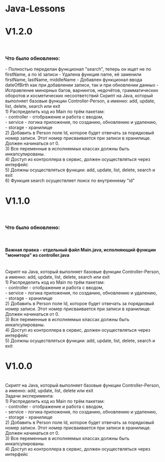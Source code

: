 # Java-Lessons   <br />
<h1>V1.2.0</h1>  <br />
<h3>Что было обновлено:</h3>
- Полностью переделан функционал "search", теперь он ищет не по firstName, а по id записи
- Удалена функция name, её заменили firstName, lastName, middleName
- Добавлен функционал ввода dateOfBirth как при добавлении записи, так и при обновлении данных
- Исправление минорных багов, варнингов, недочётов, грамматических оборотов и косметических несоответствий
Скрипт на Java, который выполняет базовые функции Controller-Person, а именно: add, update, list, delete, search или exit  <br />
1) Распределить код из Main по трём пакетам:  <br />
- controller - отображение и работа с вводом,  <br />
- service - логика приложения, по созданию, обновлению и удалению,  <br />
- storage - хранилище  <br />
2) Добавить в Person поле Id, которое будет отвечать за порядковый номер записи. Этот номер присваивается при записи в хранилище. Должен начинаться от 0. <br /> 
3) Все переменные в исполняемых классах должны быть инкапсулированы.  <br />
4) Доступ из контроллера в сервис, должен осуществляться через интерфейс  <br />
5) Должны осуществляться функции: add, update, list, delete, search и exit  <br />
6) Функция search осуществляет поиск по внутреннему "id"   <br />
<h1>V1.1.0</h1>  <br />
<h3>Что было обновлено:</h3>   <br />
<h4>Важная правка - отдельный файл Main.java, исполняющий функции "монитора" из controller.java</h4>  <br />
Скрипт на Java, который выполняет базовые функции Controller-Person, а именно: add, update, list, delete, search или exit  <br />
1) Распределить код из Main по трём пакетам:  <br />
- controller - отображение и работа с вводом,  <br />
- service - логика приложения, по созданию, обновлению и удалению,  <br />
- storage - хранилище  <br />
2) Добавить в Person поле Id, которое будет отвечать за порядковый номер записи. Этот номер присваивается при записи в хранилище. Должен начинаться от 0. <br /> 
3) Все переменные в исполняемых классах должны быть инкапсулированы.  <br />
4) Доступ из контроллера в сервис, должен осуществляться через интерфейс  <br />
5) Должны осуществляться функции: add, update, list, delete, search и exit  <br />
<h1>V1.0.0</h1>  <br />
Скрипт на Java, который выполняет базовые функции Controller-Person, а именно: add, update, list, delete или exit <br /> 
Задачи эксперимента:  <br />
1) Распределить код из Main по трём пакетам:  <br />
- controller - отображение и работа с вводом,  <br />
- service - логика приложения, по созданию, обновлению и удалению,  <br />
- storage - хранилище  <br />
2) Добавить в Person поле Id, которое будет отвечать за порядковый номер записи. Этот номер присваивается при записи в хранилище. Должен начинаться от 0.  <br />
3) Все переменные в исполняемых классах должны быть инкапсулированы.  <br />
4) Доступ из контроллера в сервис, должен осуществляться через интерфейс  <br />
